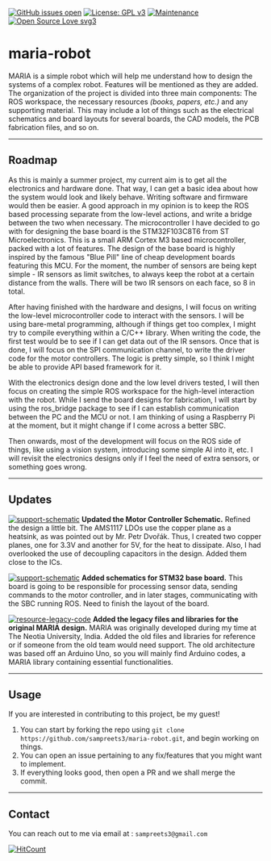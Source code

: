 [![GitHub issues open](https://img.shields.io/github/issues/network-tools/shconfparser.svg?maxAge=2592)](https://github.com/sampreets3/maria-robot/issues)
[![License: GPL v3](https://img.shields.io/badge/License-GPLv3-blue.svg)](https://www.gnu.org/licenses/gpl-3.0)
[![Maintenance](https://img.shields.io/badge/Maintained%3F-yes-green.svg)](https://GitHub.com/Naereen/StrapDown.js/graphs/commit-activity)
[![Open Source Love svg3](https://badges.frapsoft.com/os/v3/open-source.svg?v=103)](https://github.com/ellerbrock/open-source-badges/)


# maria-robot

MARIA is a simple robot which will help me understand how to design the systems of a complex robot. Features will be mentioned as they are added.
The organization of the project is divided into three main components: The ROS workspace, the necessary resources *(books, papers, etc.)* and any supporting material. This may include a lot of things such as the electrical schematics and board layouts for several boards, the CAD models, the PCB fabrication files, and so on.

---

## Roadmap

As this is mainly a summer project, my current aim is to get all the electronics and hardware done. That way, I can get a basic idea about how the system would look and likely behave. Writing software and firmware would then be easier. A good approach in my opinion is to keep the ROS based processing separate from the low-level actions, and write a bridge between the two when necessary. The microcontroller I have decided to go with for designing the base board is the STM32F103C8T6 from ST Microelectronics. This is a small ARM Cortex M3 based microcontroller, packed with a lot of features. The design of the base board is highly inspired by the famous "Blue Pill" line of cheap development boards featuring this MCU. For the moment, the number of sensors are being kept simple - IR sensors as limit switches, to always keep the robot at a certain distance from the walls. There will be two IR sensors on each face, so 8 in total.

After having finished with the hardware and designs, I will focus on writing the low-level microcontroller code to interact with the sensors. I will be using bare-metal programming, although if things get too complex, I might try to compile everything within a C/C++ library. When writing the code, the first test would be to see if I can get data out of the IR sensors. Once that is done, I will focus on the SPI communication channel, to write the driver code for the motor controllers. The logic is pretty simple, so I think I might be able to provide API based framework for it.

With the electronics design done and the low level drivers tested, I will then focus on creating the simple ROS workspace for the high-level interaction with the robot. While I send the board designs for fabrication, I will start by using the ros_bridge package to see if I can establish communication between the PC and the MCU or not. I am thinking of using a Raspberry Pi at the moment, but it might change if I come across a better SBC.

Then onwards, most of the development will focus on the ROS side of things, like using a vision system, introducing some simple AI into it, etc. I will revisit the electronics designs only if I feel the need of extra sensors, or something goes wrong.

---

## Updates
[![support-schematic](https://img.shields.io/badge/schematic-support-blue.svg)](https://shields.io/)
**Updated the Motor Controller Schematic.** Refined the design a little bit. The AMS1117 LDOs use the copper plane as a heatsink, as was pointed out by Mr. Petr Dvořák. Thus, I created two copper planes, one for 3.3V and another for 5V, for the heat to dissipate. Also, I had overlooked the use of decoupling capacitors in the design. Added them close to the ICs.

[![support-schematic](https://img.shields.io/badge/schematic-support-blue.svg)](https://shields.io/)
**Added schematics for STM32 base board.** This board is going to be responsible for processing sensor data, sending commands to the motor controller, and in later stages, communicating with the SBC running ROS. Need to finish the layout of the board.

[![resource-legacy-code](https://img.shields.io/badge/resource-legacy-red.svg)](https://shields.io/)
**Added the legacy files and libraries for the original MARIA design.** MARIA was originally developed during my time at The Neotia University, India. Added the old files and libraries for reference or if someone from the old team would need support. The old architecture was based off an Arduino Uno, so you will mainly find Arduino codes, a MARIA library containing essential functionalities. 

<!-- BADGES FOR UPDATE STATUS-->
<!-- Used to indicate what kind of work was updated-->
<!-- The general rule of thumb is to make it understandable. So, we can use any sort of indicator of what it was. -->
<!-- For instance, I had updated the schematics in the support section, so I added the badge as "schematic - support" -->
<!-- You can make your badge from this generic badge tag : [![Generic badge](https://img.shields.io/badge/<SUBJECT>-<STATUS>-<COLOR>.svg)](https://shields.io/) -->
<!-- Just change the <SUBJECT>, <STATUS>, and <COLOR> fields to appropriate values -->
<!-- Ideally, use blue for electrical schematics/layout, red for code updates, and other colors as per need -->

---

## Usage

If you are interested in contributing to this project, be my guest!
  1. You can start by forking the repo using `git clone https://github.com/sampreets3/maria-robot.git`, and begin working on things.
  1. You can open an issue pertaining to any fix/features that you might want to implement.
  1. If everything looks good, then open a PR and we shall merge the commit.

---

## Contact

You can reach out to me via email at : `sampreets3@gmail.com`

[![HitCount](http://hits.dwyl.com/sampreets3/maria-robot.svg)](http://hits.dwyl.com/sampreets3/maria-robot)
